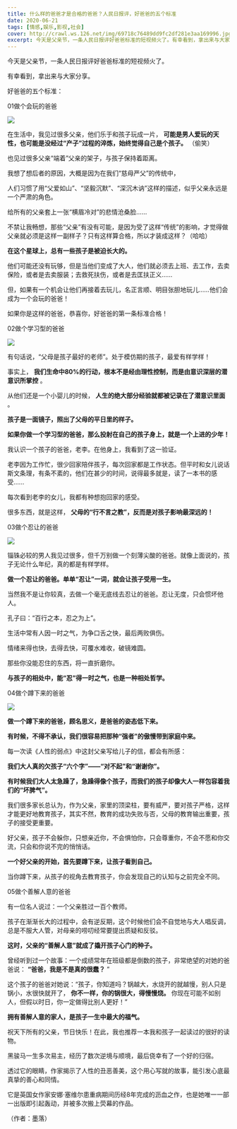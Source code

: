 ```yaml
---
title: 什么样的爸爸才是合格的爸爸？人民日报评，好爸爸的五个标准
date: 2020-06-21
tags: [情感,娱乐,影视,社会]
cover: http://crawl.ws.126.net/img/69718c76489dd9fc2df281e3aa169996.jpg
excerpt: 今天是父亲节，一条人民日报评好爸爸标准的短视频火了。有幸看到，拿出来与大家分享。好爸爸的五个标准：01做个会玩的爸爸![](http://crawl.ws.126.net/img/69718c76489dd9fc2df281
---
```

今天是父亲节，一条人民日报评好爸爸标准的短视频火了。

有幸看到，拿出来与大家分享。

好爸爸的五个标准：

01做个会玩的爸爸

![](http://crawl.ws.126.net/img/69718c76489dd9fc2df281e3aa169996.jpg)  

在生活中，我见过很多父亲，他们乐于和孩子玩成一片， **可能是男人爱玩的天性，也可能是没经过“产子”过程的淬炼，始终觉得自己是个孩子。** （偷笑）

也见过很多父亲“端着”父亲的架子，与孩子保持着距离。

我想了想后者的原因，大概是因为在我们“慈母严父”的传统中，

人们习惯了用“父爱如山”、“坚毅沉默”、“深沉木讷”这样的描述，似乎父亲永远是一个严肃的角色。

给所有的父亲套上一张“横眉冷对”的悲情沧桑脸……

不禁让我畅想，那些“父亲”有没有可能，是因为受了这样“传统”的影响，才觉得做父亲就必须是这样一副样子？只有这样算合格，所以才装成这样？（哈哈）

**在这个星球上，总有一些孩子是被迫长大的。**

他们可能还没有玩够，但是当他们变成了大人，他们就必须去上班、去工作，去卖保险，或者是去卖服装；去救死扶伤，或者是去匡扶正义……

但，如果有一个机会让他们再接着去玩儿，名正言顺、明目张胆地玩儿……他们会成为一个会玩的爸爸！

如果你是这样的爸爸，恭喜你，好爸爸的第一条标准合格！

02做个学习型的爸爸

![](http://crawl.ws.126.net/img/53e7a55818a966bec4ecb47b2d07f5b9.jpg)  

有句话说，“父母是孩子最好的老师”。处于模仿期的孩子，最爱有样学样！

事实上， **我们生命中80%的行动，根本不是经由理性控制，而是由意识深层的潜意识所掌控** 。

从他们还是一个小婴儿的时候， **人生的绝大部分经验就都被记录在了潜意识里面** 。

**孩子是一面镜子，照出了父母的平日里的样子。**

**如果你做一个学习型的爸爸，那么投射在自己的孩子身上，就是一个上进的少年！**

我认识一个孩子的爸爸，老李。在他身上，我看到了这一验证。

老李因为工作忙，很少回家陪伴孩子，每次回家都是工作状态。但平时和女儿说话斯文条理，有条不紊的，他们在甚少的时间，说得最多就是，读了一本书的感受……

每次看到老李的女儿，我都有种想抱回家的感受。

很多东西，就是这样， **父母的“行不言之教”，反而是对孩子影响最深远的！**

03做个忍让的爸爸

![](http://crawl.ws.126.net/img/fcbd9e586a5d795d3bc80c8d9f8785d8.jpg)  

锱铢必较的男人我见过很多，但千万别做一个刻薄尖酸的爸爸。就像上面说的，孩子无论什么年纪，真的都是有样学样。

**做一个忍让的爸爸。单单“忍让”一词，就会让孩子受用一生。**

当然我不是让你较真，去做一个毫无底线去忍让的爸爸。忍让无度，只会惯坏他人。

孔子曰：“百行之本，忍之为上”。

生活中常有人因一时之气，为争口舌之快，最后两败俱伤。

情绪来得也快，去得去快，可覆水难收，破镜难圆。

那些你没能忍住的东西，将一直折磨你。

**与孩子的相处中，能“忍”得一时之气，也是一种相处哲学。**

04做个蹲下来的爸爸

![](http://crawl.ws.126.net/img/245e16741c88aa6ab53a992d7b716189.jpg)  

**做一个蹲下来的爸爸，顾名思义，是爸爸的姿态低下来。**

**有时候，不得不承认，我们很容易把那种“强者”的傲慢带到家庭中来。**

每一次读《人性的弱点》中这封父亲写给儿子的信，都会有所感：

**我们大人真的欠孩子“六个字”——“对不起”和“谢谢你”。**

**有时候我们大人太急躁了，急躁得像个孩子，而我们的孩子却像大人一样包容着我们的“坏脾气”。**

我们很多家长总认为，作为父亲，家里的顶梁柱，要有威严，要对孩子严格，这样才能更好地教育孩子，其实不然，教育的成功失败与否，父母的教育输出重要，孩子的接受更重要。

好父亲，孩子不会躲你，只想亲近你，不会惧怕你，只会尊重你，不会不愿和你交流，只会和你说不完的悄悄话。

**一个好父亲的开始，首先要蹲下来，让孩子看到自己。**

当你蹲下来，从孩子的视角去教育孩子，你会发现自己的认知与之前完全不同。

05做个善解人意的爸爸

有一位名人说过：一个父亲胜过一百个教师。

孩子在渐渐长大的过程中，会有逆反期，这个时候他们会不自觉地与大人唱反调，总是不服大人管，对母亲的唠叨经常要提出质疑和反驳。

**这时，父亲的“善解人意”就成了撬开孩子心门的种子。**

曾经听到过一个故事：一个成绩常年在班级都是倒数的孩子，非常绝望的对她的爸爸说： **“爸爸，我是不是真的很蠢？** ”

这个孩子的爸爸对她说：“孩子，你知道吗？锅越大，水烧开的就越慢，别人只是锅小，水很快就开了， **你不一样，你的锅很大，得慢慢烧。**
你现在可能不如别人，但假以时日，你一定做得比别人更好！”

**拥有善解人意的家人，是孩子一生中最大的福气。**

祝天下所有的父亲，节日快乐！在此，我也推荐一本我和孩子一起读过的很好的读物。

黑骏马一生多次易主，经历了数次逆境与顺境，最后侥幸有了一个好的归宿。

透过它的眼睛，作家揭示了人性的丑恶善美，这个用心写就的故事，能引发心底最真挚的善心和同情。

它是英国女作家安娜·塞维尔患重病期间历经8年完成的沥血之作，也是她唯一一部一出版即引起轰动，并被多次搬上荧幕的作品。

（作者：墨落）

